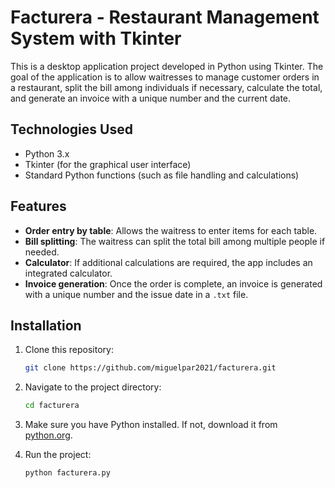 # Facturera - Restaurant Management System with Tkinter

This is a desktop application project developed in Python using Tkinter. The goal of the application is to allow waitresses to manage customer orders in a restaurant, split the bill among individuals if necessary, calculate the total, and generate an invoice with a unique number and the current date.

## Technologies Used

- Python 3.x
- Tkinter (for the graphical user interface)
- Standard Python functions (such as file handling and calculations)

## Features

- **Order entry by table**: Allows the waitress to enter items for each table.
- **Bill splitting**: The waitress can split the total bill among multiple people if needed.
- **Calculator**: If additional calculations are required, the app includes an integrated calculator.
- **Invoice generation**: Once the order is complete, an invoice is generated with a unique number and the issue date in a `.txt` file.

## Installation

1. Clone this repository:
    ```bash
    git clone https://github.com/miguelpar2021/facturera.git
    ```

2. Navigate to the project directory:
    ```bash
    cd facturera
    ```

3. Make sure you have Python installed. If not, download it from [python.org](https://www.python.org/).

4. Run the project:
    ```bash
    python facturera.py
    ```



